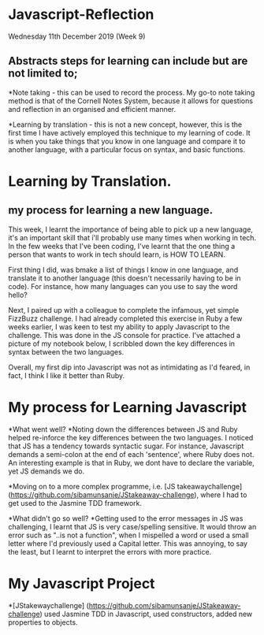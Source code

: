 # Javascript-Reflection

Wednesday 11th December 2019 (Week 9)

## Abstracts steps for learning can include but are not limited to;

*Note taking - this can be used to record the process. My go-to note taking method is that of the Cornell Notes System, because it allows for questions and reflection in an organised and efficient manner. 

*Learning by translation - this is not a new concept, however, this is the first time I have actively employed this technique to my learning of code. It is when you take things that you know in one language and compare it to another language, with a particular focus on syntax, and basic functions. 

# Learning by Translation. 
## my process for learning a new language. 

This week, I learnt the importance of being able to pick up a new language, it's an important skill that i'll probably use many times when working in tech. In the few weeks that I've been coding, I've learnt that the one thing a person that wants to work in tech should learn, is HOW TO LEARN. 

First thing I did, was bmake a list of things I know in one language, and translate it to another language (this doesn't necessarily having to be in code). For instance, how many languages can you use to say the word hello? 

Next, I paired up with a colleague to complete the infamous, yet simple FizzBuzz challenge. I had already completed this exercise in Ruby a few weeks earlier, I was keen to test my ability to apply Javascript to the challenge. This was done in the JS console for practice. I've attached a picture of my notebook below, I scribbled down the key differences in syntax between the two languages.

Overall, my first dip into Javascript was not as intimidating as I'd feared, in fact, I think I like it better than Ruby. 

# My process for Learning Javascript
*What went well?
  *Noting down the differences between JS and Ruby helped re-inforce the key differences between the two languages. I noticed that JS has a tendency towards syntactic sugar. For instance, Javascript demands a semi-colon at the end of each 'sentence', where Ruby does not. An interesting example is that in Ruby, we dont have to declare the variable, yet JS demands we do. 
  
  *Moving on to a more complex programme, i.e. [JS takeawaychallenge] (https://github.com/sibamunsanje/JStakeaway-challenge), where I had to get used to the Jasmine TDD framework. 
  
*What didn't go so well?
  *Getting used to the error messages in JS was challenging, I learnt that JS is very case/spelling sensitive. It would throw
  an error such as "..is not a function", when I mispelled a word or used a small letter where I'd previously used a Capital     letter. This was annoying, to say the least, but I learnt to interpret the errors with more practice.
  
  # My Javascript Project
  
  *[JStakewaychallenge] (https://github.com/sibamunsanje/JStakeaway-challenge) used Jasmine TDD in Javascript, used constructors, added new properties to objects.
  
  
  
    

